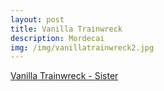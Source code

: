 ```yaml
---
layout: post
title: Vanilla Trainwreck
description: Mordecai
img: /img/vanillatrainwreck2.jpg
---
```

[Vanilla Trainwreck - Sister](https://www.youtube.com/watch?v=42cH2GQGSBg)